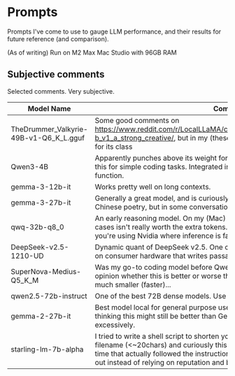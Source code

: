 # Prompts

Prompts I've come to use to gauge LLM performance, and their results for future reference (and comparison).

(As of writing) Run on M2 Max Mac Studio with 96GB RAM

## Subjective comments

Selected comments. Very subjective.

| Model Name | Comments |
|------------|----------|
| TheDrummer_Valkyrie-49B-v1-Q6_K_L.gguf | Some good comments on [https://www.reddit.com/r/LocalLLaMA/comments/1kqgwh2/drummers_valkyrie_49 b_v1_a_strong_creative/](/localllama/), but in my (these) tests, the model performs really poorly for its class |
| Qwen3-4B | Apparently punches above its weight for coding and some tasks. Currently using this for simple coding tasks. Integrated into (n)vim via a [AskVisualSelection](https://github.com/hnfong/dotfiles/blob/master/nvim/init.vim) function. |
| gemma-3-12b-it | Works pretty well on long contexts. |
| gemma-3-27b-it | Generally a great model, and is curiously capable of writing passable Classical Chinese poetry, but in some conversations it tends to be a bit too flattering. |
| qwq-32b-q8_0 | An early reasoning model. On my (Mac) hardware, thinking is slow and in most cases isn't really worth the extra tokens. The cost/benefit ratio might change if you're using Nvidia where inference is fast but vRAM is expensive. |
| DeepSeek-v2.5-1210-UD | Dynamic quant of DeepSeek v2.5. One of the few models that can be feasibly run on consumer hardware that writes passable Cantonese. |
| SuperNova-Medius-Q5_K_M | Was my go-to coding model before Qwen3-4B came out. I don't actually have an opinion whether this is better or worse than Qwen3-4B yet, but the 4B model is much smaller (faster)... |
| qwen2.5-72b-instruct | One of the best 72B dense models. Use when raw power is needed. |
| gemma-2-27b-it | Best model local for general purpose use (a balance of speed/quality). Secretly thinking this might still be better than Gemma 3 given the latter's tendency to flatter excessively. |
| starling-lm-7b-alpha | I tried to write a shell script to shorten youtube video titles into a short and concise filename (<~20chars) and curiously this model was the only sub-8B model at the time that actually followed the instructions. Sometimes you just have to test things out instead of relying on reputation and benchmarks. |
